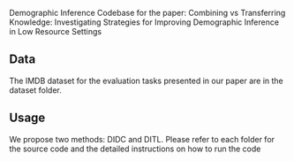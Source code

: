 Demographic Inference
Codebase for the paper: Combining vs Transferring Knowledge: Investigating Strategies for Improving Demographic Inference in Low Resource Settings

## Data
The IMDB dataset for the evaluation tasks presented in our paper are in the dataset folder.

## Usage
We propose two methods: DIDC and DITL. Please refer to each folder for the source code and the detailed instructions on how to run the code
